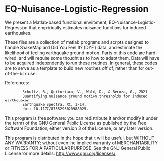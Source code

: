 # EQ-Nuisance-Logistic-Regression

We present a Matlab-based functional enviroment, EQ-Nuisance-Logistic-Regression that emprirically estimates nuisance functions for induced earthquakes.

These files are a collection of matlab programs and scripts designed to handle ShakeMap and Did You Feel It? (DYFI) data, and estimate the likelihood of feeling earthquake ground motion.  Parts of this code are hard-wired, and will require some thought as to how to adapt them.  Data will have to be acquired independently to run these routines.  In general, these codes are to serve as a template to build new routines off of, rather than for out-of-the-box use.

References: 
            
            Schultz, R., Quitoriano, V., Wald, D., & Beroza, G., 2021
            Quantifying nuisance ground motion thresholds for induced earthquakes
            Earthquake Spectra, XX, 1-14.
            doi: 10.1177/8755293020988025.


This program is free software: you can redistribute it and/or modify it under the terms of the GNU General Public License as published by the Free Software Foundation, either version 3 of the License, or any later version.

This program is distributed in the hope that it will be useful, but WITHOUT ANY WARRANTY; without even the implied warranty of MERCHANTABILITY or FITNESS FOR A PARTICULAR PURPOSE.  See the GNU General Public License for more details: http://www.gnu.org/licenses/
